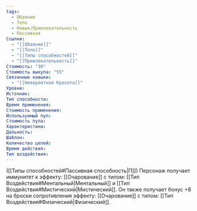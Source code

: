 ```yaml
---
tags:
  - Обаяние
  - Тело
  - Навык/Привлекательность
  - Пассивная
Ссылки:
  - "[[Обаяние]]"
  - "[[Тело]]"
  - "[[Типы способностей]]"
  - "[[Привлекательность]]"
Стоимость: "30"
Стоимость выкупа: "55"
Связанные навыки:
  - "[[Невероятная Красота]]"
Уровни:
Источник:
Тип способности:
Время применения:
Стоимость применения:
Используемый пул:
Стоимость пула:
Характеристики:
Дальность:
Шаблон:
Количество целей:
Время действия:
Тип воздействия:
---
```

([[Типы способностей#Пассивная способность|П]]) Персонаж получает иммунитет к эффекту: [[Очарование]] с типом: [[Тип Воздействия#Ментальный|Ментальный]] и [[Тип Воздействия#Мистический|Мистический]]. 
Он также получает бонус +8 на броски сопротивления эффекту: [[Очарование]] с типом: [[Тип Воздействия#Физический|Физический]]. 